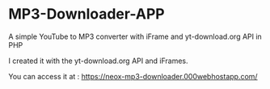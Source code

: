 # MP3-Downloader-APP
A simple YouTube to MP3 converter with iFrame and yt-download.org API in PHP

I created it with the yt-download.org API and iFrames.

You can access it at : https://neox-mp3-downloader.000webhostapp.com/
